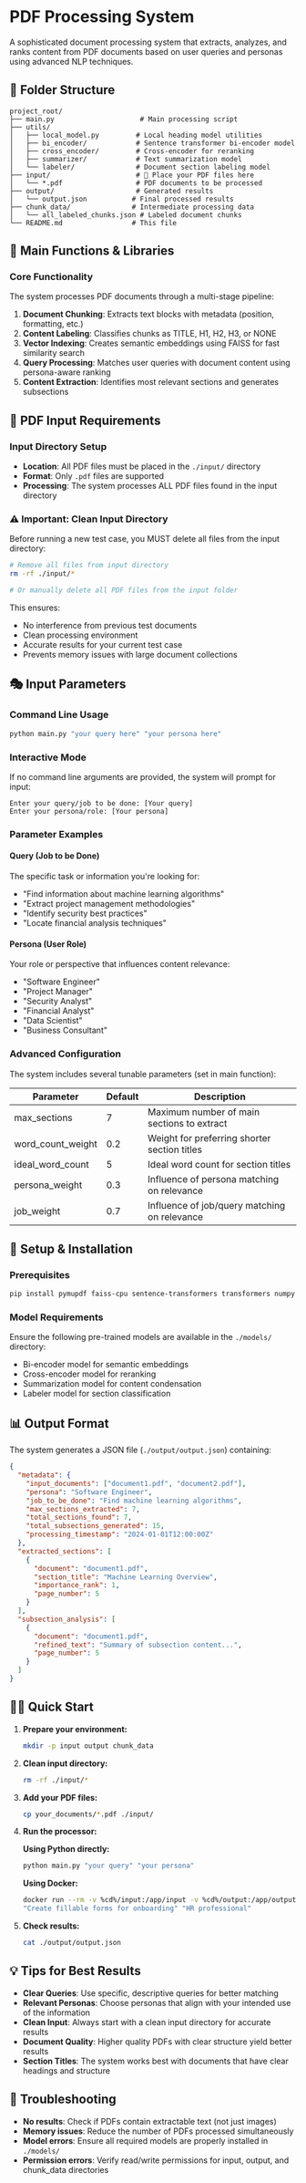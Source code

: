 # PDF Processing System

A sophisticated document processing system that extracts, analyzes, and ranks content from PDF documents based on user queries and personas using advanced NLP techniques.

## 📁 Folder Structure

```
project_root/
├── main.py                     # Main processing script
├── utils/
│   ├── local_model.py         # Local heading model utilities
│   ├── bi_encoder/            # Sentence transformer bi-encoder model
│   ├── cross_encoder/         # Cross-encoder for reranking
│   ├── summarizer/            # Text summarization model
│   └── labeler/               # Document section labeling model
├── input/                     # 📄 Place your PDF files here
│   └── *.pdf                  # PDF documents to be processed
├── output/                    # Generated results
│   └── output.json           # Final processed results
├── chunk_data/               # Intermediate processing data
│   └── all_labeled_chunks.json # Labeled document chunks
└── README.md                 # This file
```

## 🚀 Main Functions & Libraries

### Core Functionality

The system processes PDF documents through a multi-stage pipeline:

1. **Document Chunking**: Extracts text blocks with metadata (position, formatting, etc.)
2. **Content Labeling**: Classifies chunks as TITLE, H1, H2, H3, or NONE
3. **Vector Indexing**: Creates semantic embeddings using FAISS for fast similarity search
4. **Query Processing**: Matches user queries with document content using persona-aware ranking
5. **Content Extraction**: Identifies most relevant sections and generates subsections

## 📄 PDF Input Requirements

### Input Directory Setup

- **Location**: All PDF files must be placed in the `./input/` directory
- **Format**: Only `.pdf` files are supported
- **Processing**: The system processes ALL PDF files found in the input directory

### ⚠️ Important: Clean Input Directory

Before running a new test case, you MUST delete all files from the input directory:

```bash
# Remove all files from input directory
rm -rf ./input/*

# Or manually delete all PDF files from the input folder
```

This ensures:

- No interference from previous test documents
- Clean processing environment
- Accurate results for your current test case
- Prevents memory issues with large document collections

## 🎭 Input Parameters

### Command Line Usage

```bash
python main.py "your query here" "your persona here"
```

### Interactive Mode

If no command line arguments are provided, the system will prompt for input:

```
Enter your query/job to be done: [Your query]
Enter your persona/role: [Your persona]
```

### Parameter Examples

#### Query (Job to be Done)

The specific task or information you're looking for:

- "Find information about machine learning algorithms"
- "Extract project management methodologies"
- "Identify security best practices"
- "Locate financial analysis techniques"

#### Persona (User Role)

Your role or perspective that influences content relevance:

- "Software Engineer"
- "Project Manager"
- "Security Analyst"
- "Financial Analyst"
- "Data Scientist"
- "Business Consultant"

### Advanced Configuration

The system includes several tunable parameters (set in main function):

| Parameter         | Default | Description                                  |
| ----------------- | ------- | -------------------------------------------- |
| max_sections      | 7       | Maximum number of main sections to extract   |
| word_count_weight | 0.2     | Weight for preferring shorter section titles |
| ideal_word_count  | 5       | Ideal word count for section titles          |
| persona_weight    | 0.3     | Influence of persona matching on relevance   |
| job_weight        | 0.7     | Influence of job/query matching on relevance |

## 🔧 Setup & Installation

### Prerequisites

```bash
pip install pymupdf faiss-cpu sentence-transformers transformers numpy
```

### Model Requirements

Ensure the following pre-trained models are available in the `./models/` directory:

- Bi-encoder model for semantic embeddings
- Cross-encoder model for reranking
- Summarization model for content condensation
- Labeler model for section classification

## 📊 Output Format

The system generates a JSON file (`./output/output.json`) containing:

```json
{
  "metadata": {
    "input_documents": ["document1.pdf", "document2.pdf"],
    "persona": "Software Engineer",
    "job_to_be_done": "Find machine learning algorithms",
    "max_sections_extracted": 7,
    "total_sections_found": 7,
    "total_subsections_generated": 15,
    "processing_timestamp": "2024-01-01T12:00:00Z"
  },
  "extracted_sections": [
    {
      "document": "document1.pdf",
      "section_title": "Machine Learning Overview",
      "importance_rank": 1,
      "page_number": 5
    }
  ],
  "subsection_analysis": [
    {
      "document": "document1.pdf",
      "refined_text": "Summary of subsection content...",
      "page_number": 5
    }
  ]
}
```

## 🏃‍♂️ Quick Start

1. **Prepare your environment:**

   ```bash
   mkdir -p input output chunk_data
   ```

2. **Clean input directory:**

   ```bash
   rm -rf ./input/*
   ```

3. **Add your PDF files:**

   ```bash
   cp your_documents/*.pdf ./input/
   ```

4. **Run the processor:**

   **Using Python directly:**

   ```bash
   python main.py "your query" "your persona"
   ```

   **Using Docker:**

   ```bash
   docker run --rm -v %cd%/input:/app/input -v %cd%/output:/app/output adobe-round1b \
   "Create fillable forms for onboarding" "HR professional"
   ```

5. **Check results:**
   ```bash
   cat ./output/output.json
   ```

## 💡 Tips for Best Results

- **Clear Queries**: Use specific, descriptive queries for better matching
- **Relevant Personas**: Choose personas that align with your intended use of the information
- **Clean Input**: Always start with a clean input directory for accurate results
- **Document Quality**: Higher quality PDFs with clear structure yield better results
- **Section Titles**: The system works best with documents that have clear headings and structure

## 🚨 Troubleshooting

- **No results**: Check if PDFs contain extractable text (not just images)
- **Memory issues**: Reduce the number of PDFs processed simultaneously
- **Model errors**: Ensure all required models are properly installed in `./models/`
- **Permission errors**: Verify read/write permissions for input, output, and chunk_data directories
